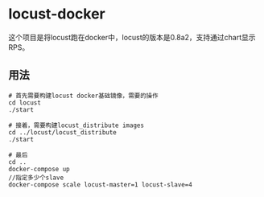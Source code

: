 # locust-docker
这个项目是将locust跑在docker中，locust的版本是0.8a2，支持通过chart显示RPS。

## 用法

```
# 首先需要构建locust docker基础镜像，需要的操作
cd locust
./start

# 接着，需要构建locust_distribute images
cd ../locust/locust_distribute
./start

# 最后
cd ..
docker-compose up
//指定多少个slave
docker-compose scale locust-master=1 locust-slave=4
```